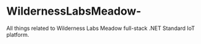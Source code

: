 # WildernessLabsMeadow-
All things related to Wilderness Labs Meadow full-stack .NET Standard IoT platform.
